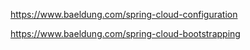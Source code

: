 https://www.baeldung.com/spring-cloud-configuration

https://www.baeldung.com/spring-cloud-bootstrapping
